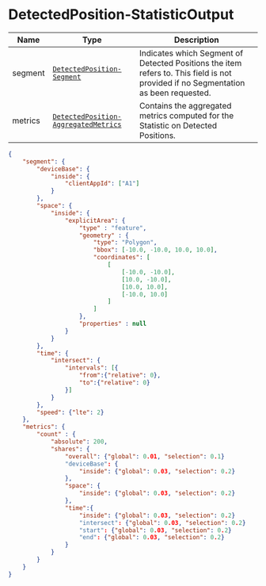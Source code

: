# DetectedPosition-StatisticOutput

Name        |Type      | Description
------------|----------|------------
segment | [`DetectedPosition-Segment`](/api/reference/data-modelsata-models/r-segment/detected-position.md) | Indicates which Segment of Detected Positions the item refers to. This field is not provided if no Segmentation as been requested.
metrics | [`DetectedPosition-AggregatedMetrics`](/api/reference/data-modelsata-models/r-aggregated-metrics/detected-position.md)  | Contains the aggregated metrics computed for the Statistic on Detected Positions.

```json
{
    "segment": {
        "deviceBase": {
        	"inside": {
        		"clientAppId": ["A1"]
        	}
        },
        "space": {
            "inside": {
                "explicitArea": {
                    "type" : "feature",
                    "geometry" : { 
                        "type": "Polygon", 
                        "bbox": [-10.0, -10.0, 10.0, 10.0],
                        "coordinates": [
                			[
                				[-10.0, -10.0],
                				[10.0, -10.0],
                				[10.0, 10.0],
                				[-10.0, 10.0]
                			]
                		]
                    },
                    "properties" : null
                }
            }
        },
        "time": {
            "intersect": {
                "intervals": [{
                    "from":{"relative": 0},
                    "to":{"relative": 0}
                }]
            }
        },
        "speed": {"lte": 2}
    },
    "metrics": {
        "count" : {
            "absolute": 200,
            "shares": {
                "overall": {"global": 0.01, "selection": 0.1}
                "deviceBase": {
                    "inside": {"global": 0.03, "selection": 0.2}
                },
                "space": {
                    "inside": {"global": 0.03, "selection": 0.2}
                },
                "time":{
                    "inside": {"global": 0.03, "selection": 0.2}
                    "intersect": {"global": 0.03, "selection": 0.2}
                    "start": {"global": 0.03, "selection": 0.2}
                    "end": {"global": 0.03, "selection": 0.2}
                }
            }
        }
    }
}
```

